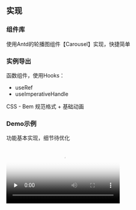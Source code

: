 ## 实现

### 组件库

使用Antd的轮播图组件【Carousel】实现，快捷简单

### 实例导出

函数组件，使用Hooks：

- useRef
- useImperativeHandle

CSS - Bem 规范格式 + 基础动画

### Demo示例

功能基本实现，细节待优化

<video id="video" controls="" preload="none" poster="结果">
      <source id="mp4" src="./result.mp4" type="video/mp4">
</video>

